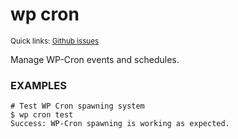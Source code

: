 # wp cron

<small>Quick links: <a href="https://github.com/issues?q=is%3Aopen+label%3Acommand%3Acron+sort%3Aupdated-desc+org%3Awp-cli">Github issues</a></small>

Manage WP-Cron events and schedules.

### EXAMPLES

    # Test WP Cron spawning system
    $ wp cron test
    Success: WP-Cron spawning is working as expected.


